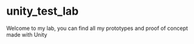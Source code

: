 # unity_test_lab
Welcome to my lab, you can find all my prototypes and proof of concept made with Unity
